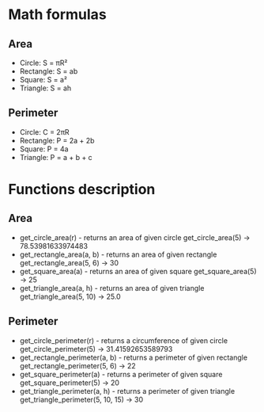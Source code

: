 # Math formulas
## Area
- Circle: S = πR²
- Rectangle: S = ab
- Square: S = a²
- Triangle: S = ah

## Perimeter
- Circle: C = 2πR
- Rectangle: P = 2a + 2b
- Square: P = 4a
- Triangle: P = a + b + c

# Functions description
## Area
- get_circle_area(r) - returns an area of given circle
    get_circle_area(5) -> 78.53981633974483
- get_rectangle_area(a, b) - returns an area of given rectangle
    get_rectangle_area(5, 6) -> 30
- get_square_area(a) - returns an area of given square
    get_square_area(5) -> 25
- get_triangle_area(a, h) - returns an area of given triangle
    get_triangle_area(5, 10) -> 25.0

## Perimeter
- get_circle_perimeter(r) - returns a circumference of given circle
    get_circle_perimeter(5) -> 31.41592653589793
- get_rectangle_perimeter(a, b) - returns a perimeter of given rectangle
    get_rectangle_perimeter(5, 6) -> 22
- get_square_perimeter(a) - returns a perimeter of given square
    get_square_perimeter(5) -> 20
- get_triangle_perimeter(a, h) - returns a perimeter of given triangle
    get_triangle_perimeter(5, 10, 15) -> 30